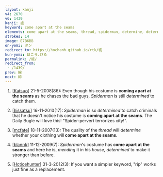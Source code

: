 ```yaml
---
layout: kanji
v4: 2670
v6: 1439
kanji: 綻
keyword: come apart at the seams
elements: come apart at the seams, thread, spiderman, determine, determined, house, mend
strokes: 14
image: E7B6BB
on-yomi: タン
redirect_to: https://hochanh.github.io/rtk/綻
kun-yomi: ほころ.びる
permalink: /綻/
redirect_from:
 - /1439/
prev: 線
next: 締
---
```


1) [<a href="http://kanji.koohii.com/profile/Katsuo">Katsuo</a>] 21-5-2008(86): Even though his costume is <strong>coming apart at the seams</strong> as he chases the bad guys, <em>Spiderman</em> is still <em>determined</em> to catch them.

2) [<a href="http://kanji.koohii.com/profile/hissatsu">hissatsu</a>] 16-11-2010(17): <em>Spiderman</em> is so <em>determined</em> to catch criminals that he doesn&#039;t notice his costume is <strong>coming apart at the seams</strong>. The Daily Bugle will love this! &quot;Spider-pervert terrorizes city!&quot;.

3) [<a href="http://kanji.koohii.com/profile/mcfate">mcfate</a>] 18-11-2007(13): The quality of the <em>thread</em> will <em>determine</em> whether your clothing will <strong>come apart at the seams</strong>.

4) [<a href="http://kanji.koohii.com/profile/blannk">blannk</a>] 11-12-2009(7): <em>Spiderman</em>&#039;s costume has<strong> come apart at the seams</strong> and here he is, <em>mending</em> it in his <em>house</em>, <em>determined</em> to make it stronger than before.

5) [<a href="http://kanji.koohii.com/profile/Hoticehunter">Hoticehunter</a>] 31-3-2012(3): If you want a simpler keyword, &quot;rip&quot; works just fine as a replacement.

